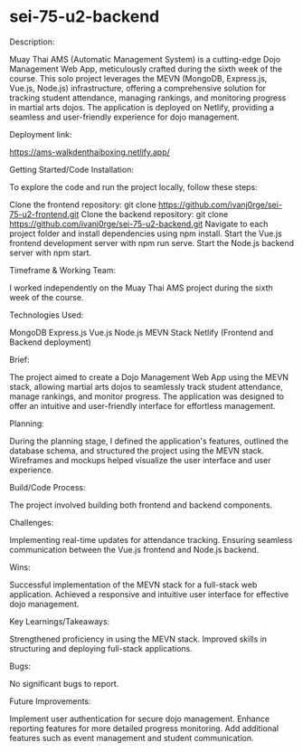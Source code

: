 # sei-75-u2-backend


Description:

Muay Thai AMS (Automatic Management System) is a cutting-edge Dojo Management Web App, meticulously crafted during the sixth week of the course. This solo project leverages the MEVN (MongoDB, Express.js, Vue.js, Node.js) infrastructure, offering a comprehensive solution for tracking student attendance, managing rankings, and monitoring progress in martial arts dojos. The application is deployed on Netlify, providing a seamless and user-friendly experience for dojo management.

Deployment link:

https://ams-walkdenthaiboxing.netlify.app/

Getting Started/Code Installation:

To explore the code and run the project locally, follow these steps:

Clone the frontend repository: git clone https://github.com/ivanj0rge/sei-75-u2-frontend.git
Clone the backend repository: git clone https://github.com/ivanj0rge/sei-75-u2-backend.git
Navigate to each project folder and install dependencies using npm install.
Start the Vue.js frontend development server with npm run serve.
Start the Node.js backend server with npm start.

Timeframe & Working Team:

I worked independently on the Muay Thai AMS project during the sixth week of the course.

Technologies Used:

MongoDB
Express.js
Vue.js
Node.js
MEVN Stack
Netlify (Frontend and Backend deployment)

Brief:

The project aimed to create a Dojo Management Web App using the MEVN stack, allowing martial arts dojos to seamlessly track student attendance, manage rankings, and monitor progress. The application was designed to offer an intuitive and user-friendly interface for effortless management.

Planning:

During the planning stage, I defined the application's features, outlined the database schema, and structured the project using the MEVN stack. Wireframes and mockups helped visualize the user interface and user experience.

Build/Code Process:

The project involved building both frontend and backend components.

Challenges:

Implementing real-time updates for attendance tracking.
Ensuring seamless communication between the Vue.js frontend and Node.js backend.

Wins:

Successful implementation of the MEVN stack for a full-stack web application.
Achieved a responsive and intuitive user interface for effective dojo management.

Key Learnings/Takeaways:

Strengthened proficiency in using the MEVN stack.
Improved skills in structuring and deploying full-stack applications.

Bugs:

No significant bugs to report.

Future Improvements:

Implement user authentication for secure dojo management.
Enhance reporting features for more detailed progress monitoring.
Add additional features such as event management and student communication.
